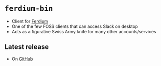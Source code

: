 # `ferdium-bin`

* Client for [Ferdium](https://ferdium.org/)
* One of the few FOSS clients that can access Slack on desktop
* Acts as a figurative Swiss Army knife for many other accounts/services

## Latest release
* On [GitHub](https://github.com/ferdium/ferdium-app/releases/latest)

